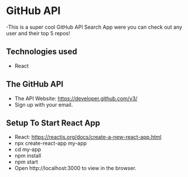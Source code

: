 # GitHub API

-This is a super cool GitHub API Search App were you can check out any user and their top 5 repos!


## Technologies used
- React


## The GitHub API
- The API Website: https://developer.github.com/v3/
- Sign up with your email.


## Setup To Start React App
- React: https://reactjs.org/docs/create-a-new-react-app.html
- npx create-react-app my-app
- cd my-app
- npm install
- npm start
- Open http://localhost:3000 to view in the browser.


